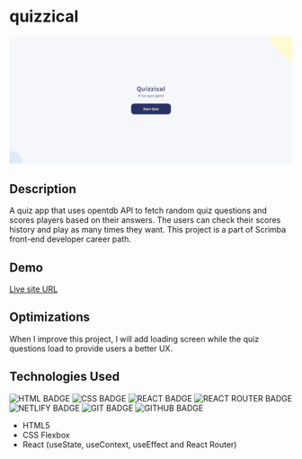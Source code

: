 # quizzical
![](images/quizzical.png)

## Description
A quiz app that uses opentdb API to fetch random quiz questions and scores players based on their answers. The users can check their scores history and play as many times they want. This project is a part of Scrimba front-end developer career path.

## Demo
[Live site URL](https://quizzicalapptj.netlify.app/)

## Optimizations
When I improve this project, I will add loading screen while the quiz questions load to provide users a better UX.

## Technologies Used
![HTML BADGE](https://img.shields.io/badge/HTML5-E34F26?style=for-the-badge&logo=html5&logoColor=white)
![CSS BADGE](https://img.shields.io/badge/CSS3-1572B6?style=for-the-badge&logo=css3&logoColor=white)
![REACT BADGE](https://img.shields.io/badge/React-20232A?style=for-the-badge&logo=react&logoColor=61DAFB)
![REACT ROUTER BADGE](https://img.shields.io/badge/React_Router-CA4245?style=for-the-badge&logo=react-router&logoColor=white)
![NETLIFY BADGE](https://img.shields.io/badge/Netlify-00C7B7?style=for-the-badge&logo=netlify&logoColor=white)
![GIT BADGE](https://img.shields.io/badge/GIT-E44C30?style=for-the-badge&logo=git&logoColor=white)
![GITHUB BADGE](https://img.shields.io/badge/GitHub-100000?style=for-the-badge&logo=github&logoColor=white)

* HTML5
* CSS Flexbox
* React (useState, useContext, useEffect and React Router)


